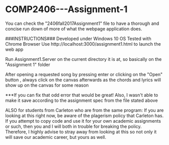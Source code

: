 # COMP2406---Assignment-1

You can check the "2406fall2017Assignment1" file to have a thorough and concise run down of more of what the webpage application does.

###INSTRUCTIONS###
Developed under Windows 10 OS
Tested with Chrome Browser
Use http://localhost:3000/assignment1.html to launch the web app


Run Assignment1.Server on the current directory it is at, so basically on the "Assignment 1" folder

After opening a requested song by pressing enter or clicking on the "Open" button , always click on the 
canvas afterwards as the chords and lyrics will show up on the canvas for some reason

***If you can fix that odd error that would be great! Also, I wasn't able to make it save according to the assignment spec from the file stated above

ALSO for students from Carleton who are from the same program: If you are looking at this right now, be aware of the plagerism policy that Carleton has. If you attempt to copy code and use it for your own academic assignments or such, then you and I will both in trouble for breaking the policy. Therefore, I highly advise to stray away from looking at this so not only it will save our academic career, but yours as well.
